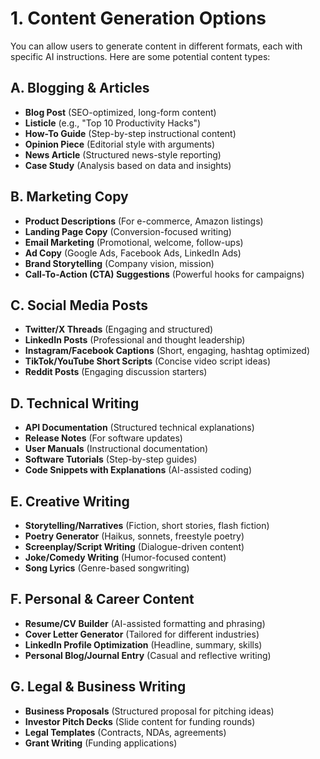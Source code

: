 # 1. Content Generation Options

You can allow users to generate content in different formats, each with specific AI instructions. Here are some potential content types:

## A. Blogging & Articles

- **Blog Post** (SEO-optimized, long-form content)
- **Listicle** (e.g., "Top 10 Productivity Hacks")
- **How-To Guide** (Step-by-step instructional content)
- **Opinion Piece** (Editorial style with arguments)
- **News Article** (Structured news-style reporting)
- **Case Study** (Analysis based on data and insights)

## B. Marketing Copy

- **Product Descriptions** (For e-commerce, Amazon listings)
- **Landing Page Copy** (Conversion-focused writing)
- **Email Marketing** (Promotional, welcome, follow-ups)
- **Ad Copy** (Google Ads, Facebook Ads, LinkedIn Ads)
- **Brand Storytelling** (Company vision, mission)
- **Call-To-Action (CTA) Suggestions** (Powerful hooks for campaigns)

## C. Social Media Posts

- **Twitter/X Threads** (Engaging and structured)
- **LinkedIn Posts** (Professional and thought leadership)
- **Instagram/Facebook Captions** (Short, engaging, hashtag optimized)
- **TikTok/YouTube Short Scripts** (Concise video script ideas)
- **Reddit Posts** (Engaging discussion starters)

## D. Technical Writing

- **API Documentation** (Structured technical explanations)
- **Release Notes** (For software updates)
- **User Manuals** (Instructional documentation)
- **Software Tutorials** (Step-by-step guides)
- **Code Snippets with Explanations** (AI-assisted coding)

## E. Creative Writing

- **Storytelling/Narratives** (Fiction, short stories, flash fiction)
- **Poetry Generator** (Haikus, sonnets, freestyle poetry)
- **Screenplay/Script Writing** (Dialogue-driven content)
- **Joke/Comedy Writing** (Humor-focused content)
- **Song Lyrics** (Genre-based songwriting)

## F. Personal & Career Content

- **Resume/CV Builder** (AI-assisted formatting and phrasing)
- **Cover Letter Generator** (Tailored for different industries)
- **LinkedIn Profile Optimization** (Headline, summary, skills)
- **Personal Blog/Journal Entry** (Casual and reflective writing)

## G. Legal & Business Writing

- **Business Proposals** (Structured proposal for pitching ideas)
- **Investor Pitch Decks** (Slide content for funding rounds)
- **Legal Templates** (Contracts, NDAs, agreements)
- **Grant Writing** (Funding applications)

